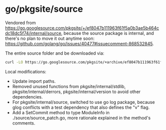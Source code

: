# go/pkgsite/source

Vendored from <https://go.googlesource.com/pkgsite/+/ef8047b111963f61f5a0b3ae5b464cdc18dc5f74/internal/source>,
because the source package is internal, and there's no plan to move it out anytime soon: <https://github.com/golang/go/issues/40477#issuecomment-868532845>.

The entire source folder and be downloaded via:

```bash
curl -LO https://go.googlesource.com/pkgsite/+archive/ef8047b111963f61f5a0b3ae5b464cdc18dc5f74/internal.tar.gz
```

Local modifications:

- Update import paths.
- Removed unused functions from pkgsite/internal/stdlib, pkgsite/internal/derrors,
  pkgsite/internal/version to avoid other dependencies.
- For pkgsite/internal/source, switched to use go log package, because glog conflicts with a test
  dependency that also defines the "v" flag.
- Add a SetCommit method to type ModuleInfo in ./source/source_patch.go, more rationale explained in the method's comments.
